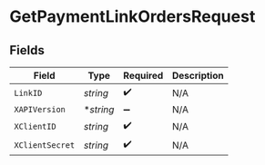 # GetPaymentLinkOrdersRequest


## Fields

| Field              | Type               | Required           | Description        |
| ------------------ | ------------------ | ------------------ | ------------------ |
| `LinkID`           | *string*           | :heavy_check_mark: | N/A                |
| `XAPIVersion`      | **string*          | :heavy_minus_sign: | N/A                |
| `XClientID`        | *string*           | :heavy_check_mark: | N/A                |
| `XClientSecret`    | *string*           | :heavy_check_mark: | N/A                |